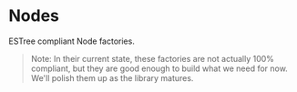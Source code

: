 # Nodes

ESTree compliant Node factories.

> Note: In their current state, these factories are not actually 100% compliant, but they are good enough to build what we need for now.
We'll polish them up as the library matures.
